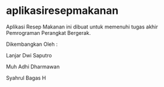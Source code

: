 # aplikasiresepmakanan
Aplikasi Resep Makanan ini dibuat untuk memenuhi tugas akhir Pemrograman Perangkat Bergerak. 
<p>Dikembangkan Oleh : </p>
<p>Lanjar Dwi Saputro</p>
<p>Muh Adhi Dharmawan</p>
<p>Syahrul Bagas H</p>
